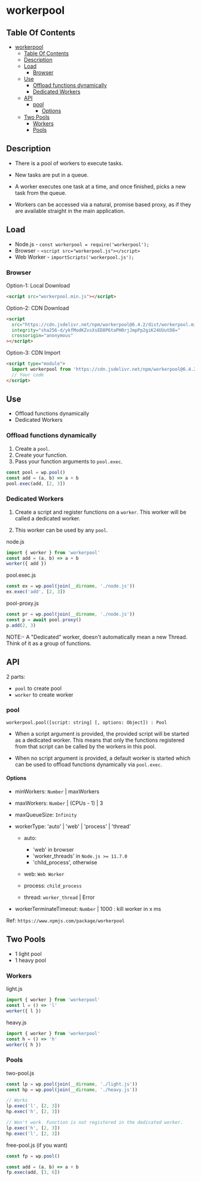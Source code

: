 # workerpool

## Table Of Contents

- [workerpool](#workerpool)
  - [Table Of Contents](#table-of-contents)
  - [Description](#description)
  - [Load](#load)
    - [Browser](#browser)
  - [Use](#use)
    - [Offload functions dynamically](#offload-functions-dynamically)
    - [Dedicated Workers](#dedicated-workers)
  - [API](#api)
    - [pool](#pool)
      - [Options](#options)
  - [Two Pools](#two-pools)
    - [Workers](#workers)
    - [Pools](#pools)

## Description

- There is a pool of workers to execute tasks.
- New tasks are put in a queue.

- A worker executes one task at a time, and once finished, picks a new task
  from the queue.

- Workers can be accessed via a natural, promise based proxy, as if they are
  available straight in the main application.

## Load

- Node.js - `const workerpool = require('workerpool');`
- Browser - `<script src="workerpool.js"></script>`
- Web Worker - `importScripts('workerpool.js');`

### Browser

Option-1: Local Download

```html
<script src="workerpool.min.js"></script>
```

Option-2: CDN Download

```html
<script
  src="https://cdn.jsdelivr.net/npm/workerpool@6.4.2/dist/workerpool.min.js"
  integrity="sha256-d/ykfModKZvsXsED8P6taPH0rjJmpPp2giK24UUutD8="
  crossorigin="anonymous"
></script>
```

Option-3: CDN Import

```html
<script type="module">
  import workerpool from 'https://cdn.jsdelivr.net/npm/workerpool@6.4.2/+esm'
  // Your code
</script>
```

## Use

- Offload functions dynamically
- Dedicated Workers

### Offload functions dynamically

1. Create a `pool`.
2. Create your function.
3. Pass your function arguments to `pool.exec`.

```js
const pool = wp.pool()
const add = (a, b) => a + b
pool.exec(add, [2, 3])
```

### Dedicated Workers

1. Create a script and register functions on a `worker`. This worker will be
   called a dedicated worker.

2. This worker can be used by any `pool`.

node.js

```js
import { worker } from 'workerpool'
const add = (a, b) => a + b
worker({ add })
```

pool.exec.js

```js
const ex = wp.pool(join(__dirname, './node.js'))
ex.exec('add', [2, 3])
```

pool-proxy.js

```js
const pr = wp.pool(join(__dirname, './node.js'))
const p = await pool.proxy()
p.add(2, 3)
```

NOTE:-
A "Dedicated" worker, doesn't automatically mean a new Thread.
Think of it as a group of functions.

## API

2 parts:

- `pool` to create pool
- `worker` to create worker

### pool

`workerpool.pool([script: string] [, options: Object]) : Pool`

- When a script argument is provided, the provided script will be started as a
  dedicated worker. This means that only the functions registered from that
  script can be called by the workers in this pool.

- When no script argument is provided, a default worker is started which can be
  used to offload functions dynamically via `pool.exec`.

#### Options

- minWorkers: `Number` | maxWorkers
- maxWorkers: `Number` | (CPUs - 1) | 3
- maxQueueSize: `Infinity`

- workerType: 'auto' | 'web' | 'process' | 'thread'

  - auto:
    - 'web' in browser
    - 'worker_threads' in `Node.js >= 11.7.0`
    - 'child_process', otherwise

  - web: `Web Worker`
  - process: `child_process`
  - thread: `worker_thread` | Error

- workerTerminateTimeout: `Number` | 1000 : kill worker in x ms

Ref: `https://www.npmjs.com/package/workerpool`

## Two Pools

- 1 light pool
- 1 heavy pool

### Workers

light.js

```js
import { worker } from 'workerpool'
const l = () => 'l'
worker({ l })
```

heavy.js

```js
import { worker } from 'workerpool'
const h = () => 'h'
worker({ h })
```

### Pools

two-pool.js

```js
const lp = wp.pool(join(__dirname, './light.js'))
const hp = wp.pool(join(__dirname, './heavy.js'))

// Works
lp.exec('l', [2, 3])
hp.exec('h', [2, 3])

// Won't work. Function is not registered in the dedicated worker.
lp.exec('h', [2, 3])
hp.exec('l', [2, 3])
```

free-pool.js (if you want)

```js
const fp = wp.pool()

const add = (a, b) => a + b
fp.exec(add, [3, 6])
```
